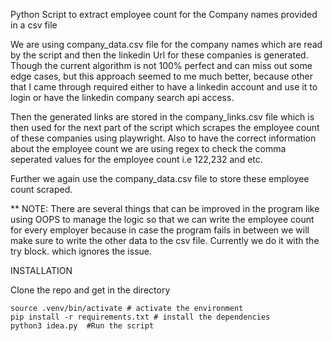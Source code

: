 Python Script to extract employee count for the Company names provided in a csv file

We are using company_data.csv file for the company names which are read by the script and then the linkedin Url for these companies is generated. Though the current algorithm is not 100% perfect and can miss out some edge cases, but this approach seemed to me much better, because other that I came through required either to have a linkedin account and use it to login or have the linkedin company search api access.

Then the generated links are stored in the company_links.csv file which is then used for the next part of the script which scrapes the employee count of these companies using playwright. Also to have the correct information about the employee count we are using regex to check the comma seperated values for the employee count i.e 122,232 and etc.

Further we again use the company_data.csv file to store these employee count scraped.

** NOTE: There are several things that can be improved in the program like using OOPS to manage the logic so that we can write the employee count for every employer because in case the program fails in between we will make sure to write the other data to the csv file. Currently we do it with the try block. which ignores the issue.


INSTALLATION

Clone the repo and get in the directory

```python3 -m venv .venv  # Create the virtual environment
source .venv/bin/activate # activate the environment
pip install -r requirements.txt # install the dependencies
python3 idea.py  #Run the script
```